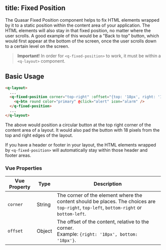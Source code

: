 title: Fixed Position
---

The Quasar Fixed Position component helps to fix HTML elements wrapped by it to a static position within the content area of your application. The HTML elements will also stay in that fixed position, no matter where the user scrolls. A good example of this would be a "Back to top" button, which would first appear at the bottom of the screen, once the user scrolls down to a certain level on the screen.

>**Important!**
In order for `<q-fixed-position>` to work, it must be within a `<q-layout>` component.

## Basic Usage

```html
<q-layout>
  ...
  <q-fixed-position corner="top-right" :offset="{top: '18px', right: '18px'}">
    <q-btn round color="primary" @click="alert" icon="alarm" />
  </q-fixed-position>
  ...
</q-layout>
```

The above would position a circular button at the top right corner of the content area of a layout. It would also pad the button with 18 pixels from the top and right edges of the layout.


If you have a header or footer in your layout, the HTML elements wrapped by `<q-fixed-position>` will automatically stay within those header and footer areas.

### Vue Properties
| Vue Property | Type | Description |
| --- | --- | --- |
| `corner` | String | The corner of the element where the content should be places. The choices are `top-right`, `top-left`, `bottom-right` or `bottom-left`. |
| `offset` | Object | The offset of the content, relative to the corner. <br/>               Example: `{right: '18px', bottom: '18px'}`. |

